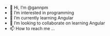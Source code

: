 - 👋 Hi, I’m @gannpm
- 👀 I’m interested in programming
- 🌱 I’m currently learning Angular
- 💞️ I’m looking to collaborate on learning Angular
- 📫 How to reach me ...

<!---
gannpm/gannpm is a ✨ special ✨ repository because its `README.md` (this file) appears on your GitHub profile.
You can click the Preview link to take a look at your changes.
--->

